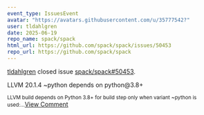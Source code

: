 ```yaml
---
event_type: IssuesEvent
avatar: "https://avatars.githubusercontent.com/u/35777542?"
user: tldahlgren
date: 2025-06-19
repo_name: spack/spack
html_url: https://github.com/spack/spack/issues/50453
repo_url: https://github.com/spack/spack
---
```


<a href='https://github.com/tldahlgren' target='_blank'>tldahlgren</a> closed issue <a href='https://github.com/spack/spack/issues/50453' target='_blank'>spack/spack#50453</a>.

<p>LLVM 20.1.4 ~python depends on python@3.8+</p><small>LLVM build depends on Python 3.8+ for build step only when variant ~python is used:...</small><a href='https://github.com/spack/spack/issues/50453' target='_blank'>View Comment</a>